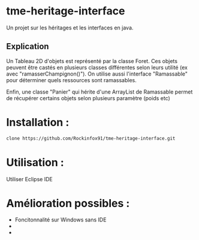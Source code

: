 # tme-heritage-interface
Un projet sur les héritages et les interfaces en java.

## Explication 

Un Tableau 2D d'objets est représenté par la classe Foret. Ces objets peuvent être castés en plusieurs classes différentes selon leurs utilité (ex avec "ramasserChampignon()").
On utilise aussi l'interface "Ramassable" pour déterminer quels ressources sont ramassables.

Enfin, une classe "Panier" qui hérite d'une ArrayList de Ramassable permet de récupérer certains objets selon plusieurs paramètre (poids etc)

# Installation : 

```sh
clone https://github.com/Rockinfox91/tme-heritage-interface.git
```

# Utilisation :
Utiliser Eclipse IDE

# Amélioration possibles :

- Foncitonnalité sur Windows sans IDE
-
-
